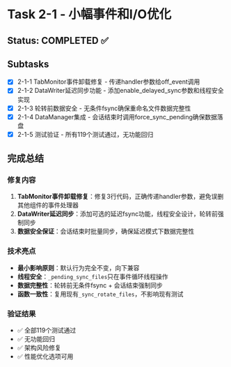 # Task 2-1 - 小幅事件和I/O优化

## Status: COMPLETED ✅

## Subtasks
- [x] 2-1-1 TabMonitor事件卸载修复 - 传递handler参数给off_event调用
- [x] 2-1-2 DataWriter延迟同步功能 - 添加enable_delayed_sync参数和线程安全实现  
- [x] 2-1-3 轮转前数据安全 - 无条件fsync确保重命名文件数据完整性
- [x] 2-1-4 DataManager集成 - 会话结束时调用force_sync_pending确保数据落盘
- [x] 2-1-5 测试验证 - 所有119个测试通过，无功能回归

## 完成总结

### 修复内容
1. **TabMonitor事件卸载修复**：修复3行代码，正确传递handler参数，避免误删其他组件的事件处理器
2. **DataWriter延迟同步**：添加可选的延迟fsync功能，线程安全设计，轮转前强制同步
3. **数据安全保证**：会话结束时批量同步，确保延迟模式下数据完整性

### 技术亮点
- **最小影响原则**：默认行为完全不变，向下兼容
- **线程安全**：`_pending_sync_files`只在事件循环线程操作
- **数据完整性**：轮转前无条件fsync + 会话结束强制同步
- **函数一致性**：复用现有`_sync_rotate_files`，不影响现有测试

### 验证结果
- ✅ 全部119个测试通过
- ✅ 无功能回归
- ✅ 架构风险修复
- ✅ 性能优化选项可用